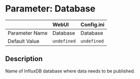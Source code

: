 # Parameter: Database

|                   | WebUI               | Config.ini
|:---               |:---                 |:----
| Parameter Name    | Database            | Database
| Default Value     | `undefined`         | `undefined`


## Description

Name of InfluxDB database where data needs to be published.
